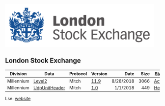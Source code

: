 [![Lse](https://github.com/Open-Markets-Initiative/Directory/blob/main/Organizations/Lse/Images/Logo.png)](https://www.londonstockexchange.com)


## London Stock Exchange

| Division | Data | Protocol | Version | Date | Size | [Status][Omi.Glossary.Status] | [Testing][Omi.Glossary.Testing] | Specification |
| --- | --- | --- | --- | ---: | ---: | --- | --- | --- |
| Millennium | [Level2][Lse.Millennium.Level2.Mitch.v11.9.Dissector] | Mitch | [11.9][Lse.Millennium.Level2.Mitch.v11.9.Dissector] | 8/28/2018 | 3066 | [Active][Omi.Glossary.Status.Active] | [Beta][Omi.Glossary.Testing.Beta] | [url][Lse.Millennium.Level2.Mitch.v11.9.Url] - [pdf][Lse.Millennium.Level2.Mitch.v11.9.Pdf] |
| Millennium | [UdpUnitHeader][Lse.Millennium.UdpUnitHeader.Mitch.v1.0.Dissector] | Mitch | [1.0][Lse.Millennium.UdpUnitHeader.Mitch.v1.0.Dissector] | 1/1/2018 | 449 | [Header][Omi.Glossary.Status.Header] | [Beta][Omi.Glossary.Testing.Beta] | [url][Lse.Millennium.UdpUnitHeader.Mitch.v1.0.Url] - [pdf][Lse.Millennium.UdpUnitHeader.Mitch.v1.0.Pdf] |


Lse: [website](https://www.londonstockexchange.com "Go to London Stock Exchange")


[Omi.Glossary.Status]: https://github.com/Open-Markets-Initiative/Directory/blob/main/Glossary/Status.md "Protocol Deployment Status"
[Omi.Glossary.Status.Active]: https://github.com/Open-Markets-Initiative/Directory/blob/main/Glossary/Status.md "Deployment Status: Protocol is in active production"
[Omi.Glossary.Status.Deprecated]: https://github.com/Open-Markets-Initiative/Directory/blob/main/Glossary/Status.md "Deployment Status: Protocol is no longer in active use"
[Omi.Glossary.Status.Future]: https://github.com/Open-Markets-Initiative/Directory/blob/main/Glossary/Status.md "Deployment Status: Protocol is not yet deployed to an active production environment"
[Omi.Glossary.Status.Unknown]: https://github.com/Open-Markets-Initiative/Directory/blob/main/Glossary/Status.md "Deployment Status: Protocol deployment status is unknown"
[Omi.Glossary.Status.Header]: https://github.com/Open-Markets-Initiative/Directory/blob/main/Glossary/Status.md "Deployment Status: Header only protocol provided for debugging"
[Omi.Glossary.Testing]: https://github.com/Open-Markets-Initiative/Directory/blob/main/Glossary/Testing.md "Protocol Testing Status"
[Omi.Glossary.Testing.Verified]: https://github.com/Open-Markets-Initiative/Directory/blob/main/Glossary/Testing.md "Testing Status: Protocol has been tested on live data"
[Omi.Glossary.Testing.Incomplete]: https://github.com/Open-Markets-Initiative/Directory/blob/main/Glossary/Testing.md "Testing Status: Protocol has been tested on live data but contains known issues"
[Omi.Glossary.Testing.Beta]: https://github.com/Open-Markets-Initiative/Directory/blob/main/Glossary/Testing.md "Testing Status: Protocol has not been tested and structure is speculative"
[Omi.Glossary.Testing.Untested]: https://github.com/Open-Markets-Initiative/Directory/blob/main/Glossary/Testing.md "Testing Status: Protocol has not been tested on live data"

[Lse.Millennium.Level2.Mitch.v11.9.Dissector]: https://github.com/Open-Markets-Initiative/wireshark-lua/blob/main/Lse/Lse.Millennium.Level2.Mitch.v11.9.Script.Dissector.lua "Lse Millennium Level2 Mitch v11.9 Wireshark Dissector"
[Lse.Millennium.Level2.Mitch.v11.9.Url]: https://www.londonstockexchange.com/resources/trade-resources "London Stock Exchange 11.9 Url"
[Lse.Millennium.Level2.Mitch.v11.9.Pdf]: https://github.com/Open-Markets-Initiative/Directory/blob/main/Specifications/Lse/Lse.Millennium.Level2.Mitch.v11.9.pdf "London Stock Exchange 11.9 Pdf"
[Lse.Millennium.UdpUnitHeader.Mitch.v1.0.Dissector]: https://github.com/Open-Markets-Initiative/wireshark-lua/blob/main/Lse/Lse.Millennium.UdpUnitHeader.Mitch.v1.0.Script.Dissector.lua "Lse Millennium UdpUnitHeader Mitch v1.0 Wireshark Dissector"
[Lse.Millennium.UdpUnitHeader.Mitch.v1.0.Url]: https://www.londonstockexchange.com/resources/trade-resources "London Stock Exchange 1.0 Url"
[Lse.Millennium.UdpUnitHeader.Mitch.v1.0.Pdf]: https://github.com/Open-Markets-Initiative/Directory/blob/main/Specifications/Lse/Lse.Millennium.Level2.Mitch.v11.9.pdf "London Stock Exchange 1.0 Pdf"
